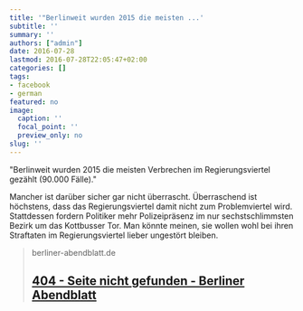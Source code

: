 ```yaml
---
title: '"Berlinweit wurden 2015 die meisten ...'
subtitle: ''
summary: ''
authors: ["admin"]
date: 2016-07-28
lastmod: 2016-07-28T22:05:47+02:00
categories: []
tags:
- facebook
- german
featured: no
image:
  caption: ''
  focal_point: ''
  preview_only: no
slug: ''
---
```

"Berlinweit wurden 2015 die meisten Verbrechen im Regierungsviertel gezählt (90.000 Fälle)."

Mancher ist darüber sicher gar nicht überrascht. Überraschend ist höchstens, dass das Regierungsviertel damit nicht zum Problemviertel wird. Stattdessen fordern Politiker mehr Polizeipräsenz im nur sechstschlimmsten Bezirk um das Kottbusser Tor. Man könnte meinen, sie wollen wohl bei ihren Straftaten im Regierungsviertel lieber ungestört bleiben.
> berliner-abendblatt.de
> ## [404 - Seite nicht gefunden - Berliner Abendblatt](http://www.abendblatt-berlin.de/wp-content/uploads/pdf_archiv//2016/kw_30/Friedrichshain_vom_30.07.2016.pdf)
>



